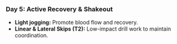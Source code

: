 ### Day 5: Active Recovery & Shakeout
- **Light jogging:** Promote blood flow and recovery.
- **Linear & Lateral Skips (T2):** Low-impact drill work to maintain coordination.
